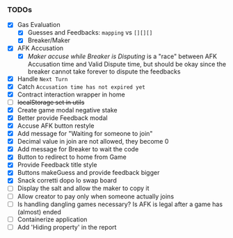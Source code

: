 
### TODOs
   - [x] Gas Evaluation
      - [x] Guesses and Feedbacks: ```mapping``` vs ```[][][]```
      - [x] Breaker/Maker
   - [x] AFK Accusation
      - [x] *Maker accuse while Breaker is Disputing* is a "race" between AFK Accusation time and Valid Dispute time, but should be okay since the breaker cannot take forever to dispute the feedbacks
   - [x] Handle `Next Turn`
   - [x] Catch `Accusation time has not expired yet`
   - [x] Contract interaction wrapper in home
   - [ ] ~~localStorage set in utils~~
   - [x] Create game modal negative stake
   - [x] Better provide Feedback modal
   - [x] Accuse AFK button restyle
   - [x] Add message for "Waiting for someone to join"
   - [x] Decimal value in join are not allowed, they become 0
   - [x] Add message for Breaker to wait the code
   - [x] Button to redirect to home from Game
   - [x] Provide Feedback title style
   - [x] Buttons makeGuess and provide feedback bigger
   - [x] Snack corretti dopo lo swap board
   - [ ] Display the salt and allow the maker to copy it
   - [ ] Allow creator to pay only when someone actually joins
   - [ ] Is handling dangling games necessary? Is AFK is legal after a game has (almost) ended
   - [ ] Containerize application
   - [ ] Add 'Hiding property' in the report 